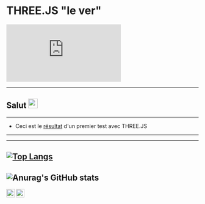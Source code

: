 # THREE.JS "le ver"
[![gzip size](http://img.badgesize.io/https://github.com/yoann-chaperon/order-summary-component-main/blob/main/app.min.css?compression=gzip)](hhttps://github.com/yoann-chaperon/three_JS-projet-VER)

---
## Salut <img src="https://media.giphy.com/media/hvRJCLFzcasrR4ia7z/giphy.gif" width="25px">
---
- Ceci est le [résultat](https://yoann-chaperon.github.io/order-summary-component-main/) d'un premier test avec THREE.JS
---

---
[![Top Langs](https://github-readme-stats.vercel.app/api/top-langs/?username=yoann-chaperon&layout=compact)](https://github.com/yoann-chaperon/github-readme-stats)
---
![Anurag's GitHub stats](https://github-readme-stats.vercel.app/api?username=yoann-chaperon&hide=contribs,prs&theme=synthwave)
---
<a href="https://twitter.com/chaps35300">
  <img align="left" alt="yoann-chaperon | Twitter" width="22px" src="https://raw.githubusercontent.com/peterthehan/peterthehan/master/assets/twitter.svg" />
</a> 
<a href="https://www.linkedin.com/in/yoann-chaperon/">
  <img align="left" alt="yoann chaperon LinkedIN" width="22px" src="https://raw.githubusercontent.com/peterthehan/peterthehan/master/assets/linkedin.svg" />
</a>
